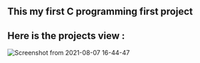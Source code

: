 ## This my first C programming first project 


## Here is the projects view : 
![Screenshot from 2021-08-07 16-44-47](https://user-images.githubusercontent.com/87741958/128597585-6233bb45-ead4-4de5-aa01-ef755436d0c8.png)
